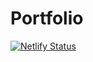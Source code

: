 # Portfolio
[![Netlify Status](https://api.netlify.com/api/v1/badges/4190b618-523f-47ce-88c0-304f795db699/deploy-status)](https://app.netlify.com/sites/darika-dev/deploys)
